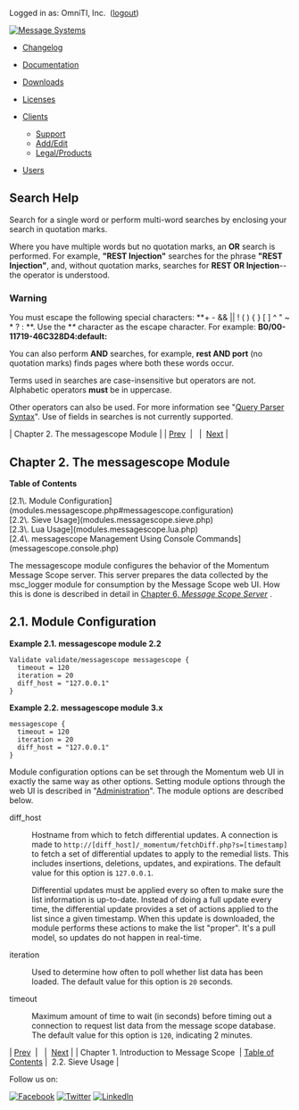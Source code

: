 Logged in as: OmniTI, Inc.  ([logout](https://support.messagesystems.com/logout.php))

[![Message Systems](https://support.messagesystems.com/images/ms-white205.png)](https://support.messagesystems.com/start.php) 

*   [Changelog](https://support.messagesystems.com/start.php?show=changelog)
*   [Documentation](https://support.messagesystems.com/docs/)
*   [Downloads](https://support.messagesystems.com/start.php)

*   [Licenses](https://support.messagesystems.com/license_summary.php)
*   <a href="">Clients</a>
    *   [Support](https://support.messagesystems.com/cs.php)
    *   [Add/Edit](https://support.messagesystems.com/edit_client.php)
    *   [Legal/Products](https://support.messagesystems.com/edit_products.php)
*   [Users](https://support.messagesystems.com/edit_customer.php)

## Search Help

Search for a single word or perform multi-word searches by enclosing your search in quotation marks.

Where you have multiple words but no quotation marks, an **OR** search is performed. For example, **"REST Injection"** searches for the phrase **"REST Injection"**, and, without quotation marks, searches for **REST OR Injection**--the operator is understood.

### Warning

You must escape the following special characters: **+ - && || ! ( ) { } [ ] ^ " ~ * ? : \**. Use the **\** character as the escape character. For example: **B0/00-11719-46C328D4\:default\:**

You can also perform **AND** searches, for example, **rest AND port** (no quotation marks) finds pages where both these words occur.

Terms used in searches are case-insensitive but operators are not. Alphabetic operators **must** be in uppercase.

Other operators can also be used. For more information see "[Query Parser Syntax](https://lucene.apache.org/core/old_versioned_docs/versions/3_0_0/queryparsersyntax.html)". Use of fields in searches is not currently supported.

| Chapter 2. The messagescope Module |
| [Prev](msc.intro.php)  |   |  [Next](modules.messagescope.sieve.php) |

## Chapter 2. The messagescope Module

**Table of Contents**

<dl class="toc">

<dt>[2.1\. Module Configuration](modules.messagescope.php#messagescope.configuration)</dt>

<dt>[2.2\. Sieve Usage](modules.messagescope.sieve.php)</dt>

<dt>[2.3\. Lua Usage](modules.messagescope.lua.php)</dt>

<dt>[2.4\. messagescope Management Using Console Commands](messagescope.console.php)</dt>

</dl>

The messagescope module configures the behavior of the Momentum Message Scope server. This server prepares the data collected by the msc_logger module for consumption by the Message Scope web UI. How this is done is described in detail in [Chapter 6, *Message Scope Server*](msc.server.php "Chapter 6. Message Scope Server") .

## 2.1. Module Configuration

<a name="example.messagescope.2"></a>

**Example 2.1. messagescope module 2.2**

```
Validate validate/messagescope messagescope {
  timeout = 120
  iteration = 20
  diff_host = "127.0.0.1"
}
```

<a name="example.messagescope.3"></a>

**Example 2.2. messagescope module 3.x**

```
messagescope {
  timeout = 120
  iteration = 20
  diff_host = "127.0.0.1"
}
```

Module configuration options can be set through the Momentum web UI in exactly the same way as other options. Setting module options through the web UI is described in "[Administration](https://support.messagesystems.com/docs/web-ref/web3.administration.php)". The module options are described below.

<dl class="variablelist">

<dt><a name="modules.messagescope.diff_host"></a>diff_host</dt>

<dd>

Hostname from which to fetch differential updates. A connection is made to `http://[diff_host]/_momentum/fetchDiff.php?s=[timestamp]` to fetch a set of differential updates to apply to the remedial lists. This includes insertions, deletions, updates, and expirations. The default value for this option is `127.0.0.1`.

Differential updates must be applied every so often to make sure the list information is up-to-date. Instead of doing a full update every time, the differential update provides a set of actions applied to the list since a given timestamp. When this update is downloaded, the module performs these actions to make the list "proper". It's a pull model, so updates do not happen in real-time.

</dd>

<dt>iteration</dt>

<dd>

Used to determine how often to poll whether list data has been loaded. The default value for this option is `20` seconds.

</dd>

<dt>timeout</dt>

<dd>

Maximum amount of time to wait (in seconds) before timing out a connection to request list data from the message scope database. The default value for this option is `120`, indicating 2 minutes.

</dd>

</dl>

| [Prev](msc.intro.php)  |   |  [Next](modules.messagescope.sieve.php) |
| Chapter 1. Introduction to Message Scope  | [Table of Contents](index.php) |  2.2. Sieve Usage |

Follow us on:

[![Facebook](https://support.messagesystems.com/images/icon-facebook.png)](http://www.facebook.com/messagesystems) [![Twitter](https://support.messagesystems.com/images/icon-twitter.png)](http://twitter.com/#!/MessageSystems) [![LinkedIn](https://support.messagesystems.com/images/icon-linkedin.png)](http://www.linkedin.com/company/message-systems)